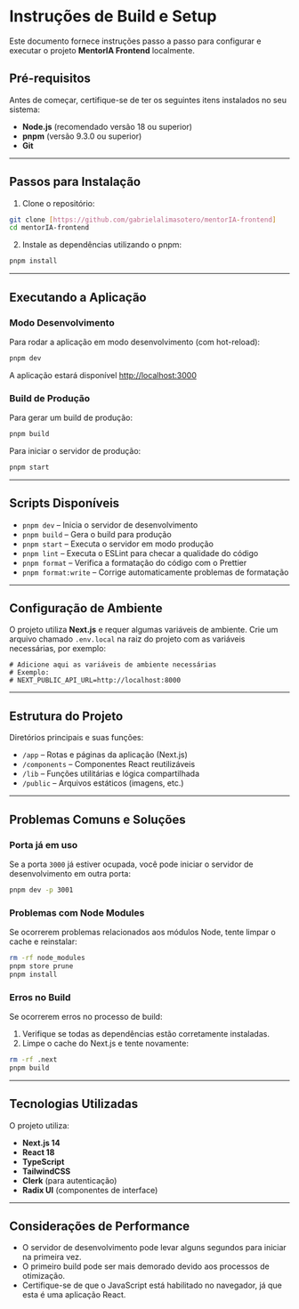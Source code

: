
# Instruções de Build e Setup

Este documento fornece instruções passo a passo para configurar e executar o projeto **MentorIA Frontend** localmente.

## Pré-requisitos

Antes de começar, certifique-se de ter os seguintes itens instalados no seu sistema:

- **Node.js** (recomendado versão 18 ou superior)
- **pnpm** (versão 9.3.0 ou superior)
- **Git**

---

## Passos para Instalação

1. Clone o repositório:

```bash
git clone [https://github.com/gabrielalimasotero/mentorIA-frontend]
cd mentorIA-frontend
```

2. Instale as dependências utilizando o pnpm:

```bash
pnpm install
```

---

## Executando a Aplicação

### Modo Desenvolvimento

Para rodar a aplicação em modo desenvolvimento (com hot-reload):

```bash
pnpm dev
```

A aplicação estará disponível [http://localhost:3000](http://localhost:3000)

### Build de Produção

Para gerar um build de produção:

```bash
pnpm build
```

Para iniciar o servidor de produção:

```bash
pnpm start
```

---

## Scripts Disponíveis

- `pnpm dev` – Inicia o servidor de desenvolvimento
- `pnpm build` – Gera o build para produção
- `pnpm start` – Executa o servidor em modo produção
- `pnpm lint` – Executa o ESLint para checar a qualidade do código
- `pnpm format` – Verifica a formatação do código com o Prettier
- `pnpm format:write` – Corrige automaticamente problemas de formatação

---

## Configuração de Ambiente

O projeto utiliza **Next.js** e requer algumas variáveis de ambiente. Crie um arquivo chamado `.env.local` na raiz do projeto com as variáveis necessárias, por exemplo:

```env
# Adicione aqui as variáveis de ambiente necessárias
# Exemplo:
# NEXT_PUBLIC_API_URL=http://localhost:8000
```

---

## Estrutura do Projeto

Diretórios principais e suas funções:

- `/app` – Rotas e páginas da aplicação (Next.js)
- `/components` – Componentes React reutilizáveis
- `/lib` – Funções utilitárias e lógica compartilhada
- `/public` – Arquivos estáticos (imagens, etc.)

---

## Problemas Comuns e Soluções

### Porta já em uso

Se a porta `3000` já estiver ocupada, você pode iniciar o servidor de desenvolvimento em outra porta:

```bash
pnpm dev -p 3001
```

### Problemas com Node Modules

Se ocorrerem problemas relacionados aos módulos Node, tente limpar o cache e reinstalar:

```bash
rm -rf node_modules
pnpm store prune
pnpm install
```

### Erros no Build

Se ocorrerem erros no processo de build:

1. Verifique se todas as dependências estão corretamente instaladas.
2. Limpe o cache do Next.js e tente novamente:

```bash
rm -rf .next
pnpm build
```

---

## Tecnologias Utilizadas

O projeto utiliza:

- **Next.js 14**
- **React 18**
- **TypeScript**
- **TailwindCSS**
- **Clerk** (para autenticação)
- **Radix UI** (componentes de interface)

---

## Considerações de Performance

- O servidor de desenvolvimento pode levar alguns segundos para iniciar na primeira vez.
- O primeiro build pode ser mais demorado devido aos processos de otimização.
- Certifique-se de que o JavaScript está habilitado no navegador, já que esta é uma aplicação React.

